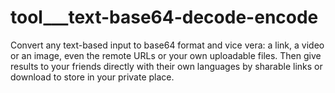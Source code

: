 # tool___text-base64-decode-encode
 Convert any text-based input to base64 format and vice vera: a link, a video or an image, even the remote URLs or your own uploadable files. Then give results to your friends directly with their own languages by sharable links or download to store in your private place.
